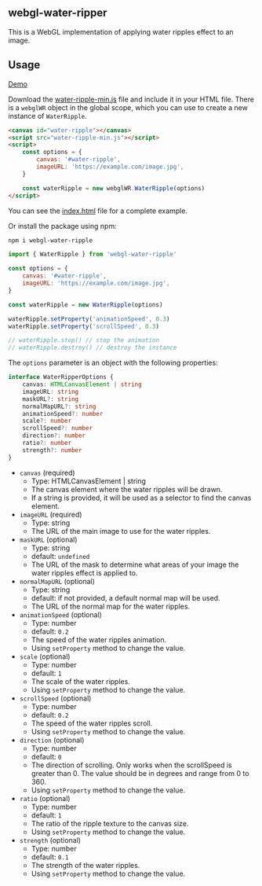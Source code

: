 ## webgl-water-ripper

This is a WebGL implementation of applying water ripples effect to an image.

## Usage

[Demo](https://webgl-water-ripple.netlify.app/)

Download the [water-ripple-min.js](../../tree/main/test/water-ripple-min.js) file and include it in your HTML file. There is a `webglWR` object in the global scope, which you can use to create a new instance of `WaterRipple`.

```html
<canvas id="water-ripple"></canvas>
<script src="water-ripple-min.js"></script>
<script>
    const options = {
        canvas: '#water-ripple',
        imageURL: 'https://example.com/image.jpg',
    }

    const waterRipple = new webglWR.WaterRipple(options)
</script>
```

You can see the [index.html](../../tree/main/test/index.html) file for a complete example.

Or install the package using npm:

```bash
npm i webgl-water-ripple
```

```javascript
import { WaterRipple } from 'webgl-water-ripple'

const options = {
    canvas: '#water-ripple',
    imageURL: 'https://example.com/image.jpg',
}

const waterRipple = new WaterRipple(options)

waterRipple.setProperty('animationSpeed', 0.3)
waterRipple.setProperty('scrollSpeed', 0.3)

// waterRipple.stop() // stop the animation
// waterRipple.destroy() // destroy the instance
```

The `options` parameter is an object with the following properties:

```typescript
interface WaterRipperOptions { 
    canvas: HTMLCanvasElement | string
    imageURL: string
    maskURL?: string
    normalMapURL?: string
    animationSpeed?: number
    scale?: number
    scrollSpeed?: number
    direction?: number
    ratio?: number
    strength?: number
}
```

- `canvas` (required)
    - Type: HTMLCanvasElement | string
    - The canvas element where the water ripples will be drawn.
    - If a string is provided, it will be used as a selector to find the canvas element.
- `imageURL` (required)
    - Type: string
    - The URL of the main image to use for the water ripples.
- `maskURL` (optional)
    - Type: string
    - default: `undefined`
    - The URL of the mask to determine what areas of your image the water ripples effect is applied to.
- `normalMapURL` (optional)
    - Type: string
    - default: if not provided, a default normal map will be used.
    - The URL of the normal map for the water ripples.
- `animationSpeed` (optional)
    - Type: number
    - default: `0.2`
    - The speed of the water ripples animation.
    - Using `setProperty` method to change the value.
- `scale` (optional)
    - Type: number
    - default: `1`
    - The scale of the water ripples.
    - Using `setProperty` method to change the value.
- `scrollSpeed` (optional)
    - Type: number
    - default: `0.2`
    - The speed of the water ripples scroll.
    - Using `setProperty` method to change the value.
- `direction` (optional)
    - Type: number
    - default: `0`
    - The direction of scrolling. Only works when the scrollSpeed is greater than 0. The value should be in degrees and range from 0 to 360.
    - Using `setProperty` method to change the value.
- `ratio` (optional)
    - Type: number
    - default: `1`
    - The ratio of the ripple texture to the canvas size.
    - Using `setProperty` method to change the value.
- `strength` (optional)
    - Type: number
    - default: `0.1`
    - The strength of the water ripples.
    - Using `setProperty` method to change the value.